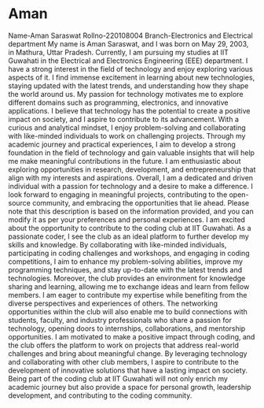 # Aman
Name-Aman Saraswat
Rollno-220108004
Branch-Electronics and Electrical department
My name is Aman Saraswat, and I was born on May 29, 2003, in Mathura, Uttar Pradesh. Currently, I am pursuing my studies at IIT Guwahati in the Electrical and Electronics Engineering (EEE) department. I have a strong interest in the field of technology and enjoy exploring various aspects of it.
I find immense excitement in learning about new technologies, staying updated with the latest trends, and understanding how they shape the world around us. My passion for technology motivates me to explore different domains such as programming, electronics, and innovative applications.
I believe that technology has the potential to create a positive impact on society, and I aspire to contribute to its advancement. With a curious and analytical mindset, I enjoy problem-solving and collaborating with like-minded individuals to work on challenging projects.
Through my academic journey and practical experiences, I aim to develop a strong foundation in the field of technology and gain valuable insights that will help me make meaningful contributions in the future. I am enthusiastic about exploring opportunities in research, development, and entrepreneurship that align with my interests and aspirations.
Overall, I am a dedicated and driven individual with a passion for technology and a desire to make a difference. I look forward to engaging in meaningful projects, contributing to the open-source community, and embracing the opportunities that lie ahead.
Please note that this description is based on the information provided, and you can modify it as per your preferences and personal experiences.
I am excited about the opportunity to contribute to the coding club at IIT Guwahati. As a passionate coder, I see the club as an ideal platform to further develop my skills and knowledge. By collaborating with like-minded individuals, participating in coding challenges and workshops, and engaging in coding competitions, I aim to enhance my problem-solving abilities, improve my programming techniques, and stay up-to-date with the latest trends and technologies. Moreover, the club provides an environment for knowledge sharing and learning, allowing me to exchange ideas and learn from fellow members. I am eager to contribute my expertise while benefiting from the diverse perspectives and experiences of others. The networking opportunities within the club will also enable me to build connections with students, faculty, and industry professionals who share a passion for technology, opening doors to internships, collaborations, and mentorship opportunities. I am motivated to make a positive impact through coding, and the club offers the platform to work on projects that address real-world challenges and bring about meaningful change. By leveraging technology and collaborating with other club members, I aspire to contribute to the development of innovative solutions that have a lasting impact on society. Being part of the coding club at IIT Guwahati will not only enrich my academic journey but also provide a space for personal growth, leadership development, and contributing to the coding community.
